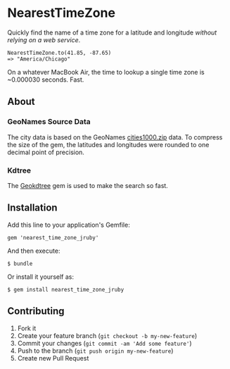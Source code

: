 # NearestTimeZone

Quickly find the name of a time zone for a latitude and longitude *without relying on a web service*.

    NearestTimeZone.to(41.85, -87.65)
    => "America/Chicago"

On a whatever MacBook Air, the time to lookup a single time zone is ~0.000030 seconds. Fast.

## About

### GeoNames Source Data

The city data is based on the GeoNames [cities1000.zip](http://download.geonames.org/export/dump/) data. To compress the size of the gem, the latitudes and longitudes were rounded to one decimal point of precision.

### Kdtree

The [Geokdtree](https://github.com/colinsurprenant/geokdtree) gem is used to make the search so fast.

## Installation

Add this line to your application's Gemfile:

    gem 'nearest_time_zone_jruby'

And then execute:

    $ bundle

Or install it yourself as:

    $ gem install nearest_time_zone_jruby

## Contributing

1. Fork it
2. Create your feature branch (`git checkout -b my-new-feature`)
3. Commit your changes (`git commit -am 'Add some feature'`)
4. Push to the branch (`git push origin my-new-feature`)
5. Create new Pull Request
